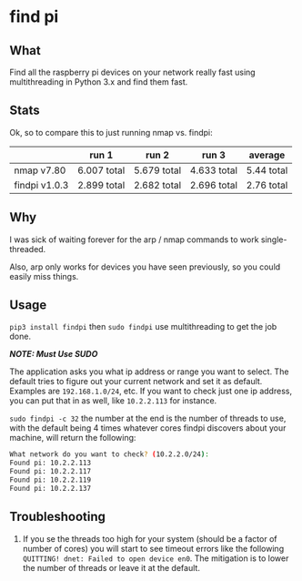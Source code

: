 # find pi

## What

Find all the raspberry pi devices on your network really fast using multithreading in Python 3.x and find them fast. 

## Stats

Ok, so to compare this to just running nmap vs. findpi:

|               | run 1       | run 2       | run 3       | average    |
|---------------|-------------|-------------|-------------|------------|
| nmap v7.80    | 6.007 total | 5.679 total | 4.633 total | 5.44 total |
| findpi v1.0.3 | 2.899 total | 2.682 total | 2.696 total | 2.76 total |

## Why

I was sick of waiting forever for the arp / nmap commands to work single-threaded. 

Also, arp only works for devices you have seen previously, so you could easily miss things.

## Usage

`pip3 install findpi` then `sudo findpi` use multithreading to get the job done.

***NOTE: Must Use SUDO***

The application asks you what ip address or range you want to select. The default tries to figure out your current network and set it as default. Examples are `192.168.1.0/24`, etc. If you want to check just one ip address, you can put that in as well, like `10.2.2.113` for instance.

`sudo findpi -c 32` the number at the end is the number of threads to use, with the default being 4 times whatever cores findpi discovers about your machine, will return the following:

```bash
What network do you want to check? (10.2.2.0/24):
Found pi: 10.2.2.113
Found pi: 10.2.2.117
Found pi: 10.2.2.119
Found pi: 10.2.2.137
```
## Troubleshooting

1. If you se the threads too high for your system (should be a factor of number of cores) you will start to see timeout errors like the following `QUITTING! dnet: Failed to open device en0`. The mitigation is to lower the number of threads or leave it at the default.


